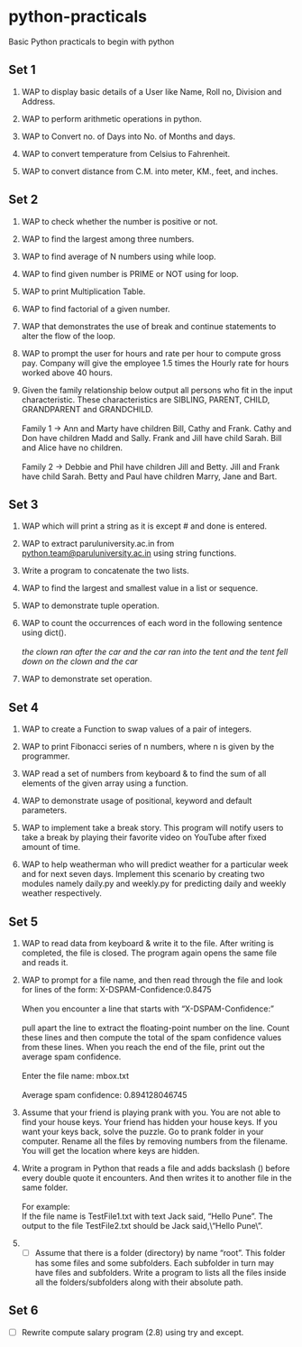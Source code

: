 # python-practicals
Basic Python practicals to begin with python

## Set 1
1. WAP to display basic details of a User like Name, Roll no, Division and Address.

2. WAP to perform arithmetic operations in python.

3. WAP to Convert no. of Days into No. of Months and days.

4. WAP to convert temperature from Celsius to Fahrenheit.

5. WAP to convert distance from C.M. into meter, KM., feet, and inches.

## Set 2
1. WAP to check whether the number is positive or not.

2. WAP to find the largest among three numbers.

3. WAP to find average of N numbers using while loop.

4. WAP to find given number is PRIME or NOT using for loop.
5. WAP to print Multiplication Table.

6. WAP to find factorial of a given number.

7. WAP that demonstrates the use of break and continue statements to alter the flow of the loop.

8. WAP to prompt the user for hours and rate per hour to compute gross pay. Company will give the employee 1.5 times the Hourly rate for hours worked above 40 hours.

9. Given the family relationship below output all persons who fit in the input characteristic. These characteristics are SIBLING, PARENT, CHILD, GRANDPARENT and GRANDCHILD. 
<br><br>Family 1 -> Ann and Marty have children Bill, Cathy and Frank. Cathy and Don have children Madd and Sally. Frank and Jill have child Sarah. Bill and Alice have no children.
<br><br>Family 2 -> Debbie and Phil have children Jill and Betty. Jill and Frank have child Sarah. Betty and Paul have children Marry, Jane and Bart.

## Set 3
1. WAP which will print a string as it is except # and done is entered.

2. WAP to extract paruluniversity.ac.in from python.team@paruluniversity.ac.in using string functions.

3. Write a program to concatenate the two lists.

4. WAP to find the largest and smallest value in a list or sequence.

5. WAP to demonstrate tuple operation.

6. WAP to count the occurrences of each word in the following sentence using dict().
<br><br> <i>the clown ran after the car
and the car ran into the tent
and the tent fell down on the
clown and the car</i>
7. WAP to demonstrate set operation.

## Set 4
1. WAP to create a Function to swap values of a pair of integers.

2. WAP to print Fibonacci series of n numbers, where n is given by the programmer.

3. WAP read a set of numbers from keyboard & to find the sum of all elements of the given array using a function.

4. WAP to demonstrate usage of positional, keyword and default parameters.

5. WAP to implement take a break story. This program will notify users to take a break by playing their favorite video on YouTube after fixed amount of time.

6. WAP to help weatherman
who will predict weather for a particular week and for next seven days. Implement this scenario by creating two modules namely daily.py and weekly.py for predicting daily and weekly weather respectively.

## Set 5
1. WAP to read data from keyboard & write it to the file. After writing is completed, the file is closed. The program again opens the same file and reads it.
2. WAP to prompt for a file name, and then read through the file and look for lines of
the form: X-DSPAM-Confidence:0.8475
<br><br>When you encounter a line that starts with “X-DSPAM-Confidence:” 
<br><br>pull apart the line to extract the floating-point number on the line. Count these lines and then compute the total of the spam confidence values from these lines. When you reach the end of the file, print out the average spam confidence.
<br><br>
Enter the file name: mbox.txt
<br><br>
Average spam confidence: 0.894128046745

3. Assume that your friend is playing prank with you. You are not able to find your house keys. Your friend has hidden your house keys. If you want your keys back, solve the puzzle. Go to prank folder in your computer. Rename all the files by removing numbers from the filename. You will get the location where keys are hidden.

4. Write a program in Python that reads a file and adds backslash (\) before every double quote it encounters. And then writes it to another file in the same folder.
<br><br>
For example:
<br>If the file name is TestFile1.txt with text Jack said, “Hello Pune”. The output to the file TestFile2.txt should be Jack said,\“Hello Pune\”.

5. - [ ] Assume that there is a folder (directory) by name “root”. This folder has some files and some subfolders. Each subfolder in turn may have files and subfolders. Write a program to lists all the files inside all the folders/subfolders along with their absolute path.

## Set 6
 - [ ] Rewrite compute salary program (2.8) using try and except.